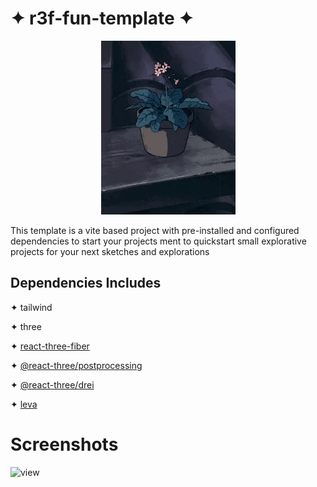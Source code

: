 # ✦ r3f-fun-template ✦

<div align="center">
  
<img
src="https://github.com/Kyuuari/Kyuuari/blob/main/Assets/plant.gif">
</div>

This template is a vite based project with pre-installed and configured dependencies to start your projects ment to quickstart small explorative projects for your next sketches and explorations

## Dependencies Includes

✦ tailwind

✦ three

✦ [react-three-fiber](https://docs.pmnd.rs/react-three-fiber/getting-started/introduction)

✦ [@react-three/postprocessing](https://github.com/pmndrs/react-postprocessing)

✦ [@react-three/drei](https://github.com/pmndrs/drei)

✦ [leva](https://github.com/pmndrs/leva)

# Screenshots
![view](https://cdn.discordapp.com/attachments/801156110752284702/1094283609759817748/Screenshot_2023-04-08_at_11.30.50_AM.png)

